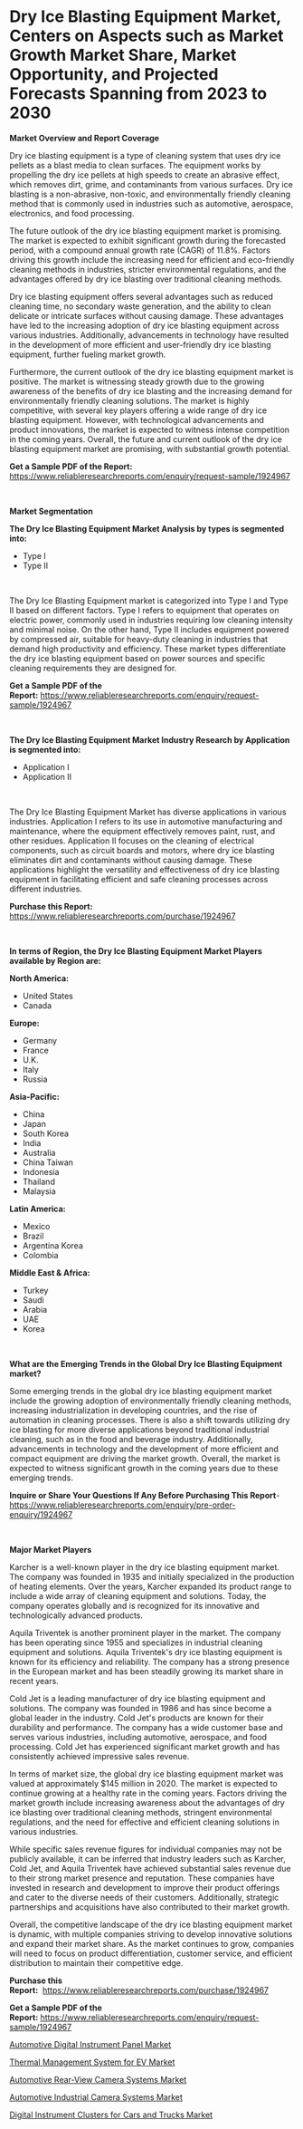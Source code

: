 <p><h1>Dry Ice Blasting Equipment Market, Centers on Aspects such as Market Growth Market Share, Market Opportunity, and Projected Forecasts Spanning from 2023 to 2030</h1></p><p><strong>Market Overview and Report Coverage</strong></p>
<p><p>Dry ice blasting equipment is a type of cleaning system that uses dry ice pellets as a blast media to clean surfaces. The equipment works by propelling the dry ice pellets at high speeds to create an abrasive effect, which removes dirt, grime, and contaminants from various surfaces. Dry ice blasting is a non-abrasive, non-toxic, and environmentally friendly cleaning method that is commonly used in industries such as automotive, aerospace, electronics, and food processing.</p><p>The future outlook of the dry ice blasting equipment market is promising. The market is expected to exhibit significant growth during the forecasted period, with a compound annual growth rate (CAGR) of 11.8%. Factors driving this growth include the increasing need for efficient and eco-friendly cleaning methods in industries, stricter environmental regulations, and the advantages offered by dry ice blasting over traditional cleaning methods.</p><p>Dry ice blasting equipment offers several advantages such as reduced cleaning time, no secondary waste generation, and the ability to clean delicate or intricate surfaces without causing damage. These advantages have led to the increasing adoption of dry ice blasting equipment across various industries. Additionally, advancements in technology have resulted in the development of more efficient and user-friendly dry ice blasting equipment, further fueling market growth.</p><p>Furthermore, the current outlook of the dry ice blasting equipment market is positive. The market is witnessing steady growth due to the growing awareness of the benefits of dry ice blasting and the increasing demand for environmentally friendly cleaning solutions. The market is highly competitive, with several key players offering a wide range of dry ice blasting equipment. However, with technological advancements and product innovations, the market is expected to witness intense competition in the coming years. Overall, the future and current outlook of the dry ice blasting equipment market are promising, with substantial growth potential.</p></p>
<p><strong>Get a Sample PDF of the Report:</strong> <a href="https://www.reliableresearchreports.com/enquiry/request-sample/1924967">https://www.reliableresearchreports.com/enquiry/request-sample/1924967</a></p>
<p>&nbsp;</p>
<p><strong>Market Segmentation</strong></p>
<p><strong>The Dry Ice Blasting Equipment Market Analysis by types is segmented into:</strong></p>
<p><ul><li>Type I</li><li>Type II</li></ul></p>
<p>&nbsp;</p>
<p><p>The Dry Ice Blasting Equipment market is categorized into Type I and Type II based on different factors. Type I refers to equipment that operates on electric power, commonly used in industries requiring low cleaning intensity and minimal noise. On the other hand, Type II includes equipment powered by compressed air, suitable for heavy-duty cleaning in industries that demand high productivity and efficiency. These market types differentiate the dry ice blasting equipment based on power sources and specific cleaning requirements they are designed for.</p></p>
<p><strong>Get a Sample PDF of the Report:</strong>&nbsp;<a href="https://www.reliableresearchreports.com/enquiry/request-sample/1924967">https://www.reliableresearchreports.com/enquiry/request-sample/1924967</a></p>
<p>&nbsp;</p>
<p><strong>The Dry Ice Blasting Equipment Market Industry Research by Application is segmented into:</strong></p>
<p><ul><li>Application I</li><li>Application II</li></ul></p>
<p>&nbsp;</p>
<p><p>The Dry Ice Blasting Equipment Market has diverse applications in various industries. Application I refers to its use in automotive manufacturing and maintenance, where the equipment effectively removes paint, rust, and other residues. Application II focuses on the cleaning of electrical components, such as circuit boards and motors, where dry ice blasting eliminates dirt and contaminants without causing damage. These applications highlight the versatility and effectiveness of dry ice blasting equipment in facilitating efficient and safe cleaning processes across different industries.</p></p>
<p><strong>Purchase this Report:</strong>&nbsp; <a href="https://www.reliableresearchreports.com/purchase/1924967">https://www.reliableresearchreports.com/purchase/1924967</a></p>
<p>&nbsp;</p>
<p><strong>In terms of Region, the Dry Ice Blasting Equipment Market Players available by Region are:</strong></p>
<p>
    <p> <strong> North America: </strong>
        <ul>
            <li>United States</li>
            <li>Canada</li>
        </ul>
        </p> 
    <p> <strong> Europe: </strong>
        <ul>
            <li>Germany</li>
            <li>France</li>
            <li>U.K.</li>
            <li>Italy</li>
            <li>Russia</li>
        </ul>
        </p> 
    <p> <strong> Asia-Pacific: </strong>
        <ul>
            <li>China</li>
            <li>Japan</li>
            <li>South Korea</li>
            <li>India</li>
            <li>Australia</li>
            <li>China Taiwan</li>
            <li>Indonesia</li>
            <li>Thailand</li>
            <li>Malaysia</li>
        </ul>
        </p> 
    <p> <strong> Latin America: </strong>
        <ul>
            <li>Mexico</li>
            <li>Brazil</li>
            <li>Argentina Korea</li>
            <li>Colombia</li>
        </ul>
        </p> 
    <p> <strong> Middle East & Africa: </strong>
        <ul>
            <li>Turkey</li>
            <li>Saudi</li>
            <li>Arabia</li>
            <li>UAE</li>
            <li>Korea</li>
        </ul>
    </p>
    </p>
<p>&nbsp;</p>
<p><strong>What are the Emerging Trends in the Global Dry Ice Blasting Equipment market?</strong></p>
<p><p>Some emerging trends in the global dry ice blasting equipment market include the growing adoption of environmentally friendly cleaning methods, increasing industrialization in developing countries, and the rise of automation in cleaning processes. There is also a shift towards utilizing dry ice blasting for more diverse applications beyond traditional industrial cleaning, such as in the food and beverage industry. Additionally, advancements in technology and the development of more efficient and compact equipment are driving the market growth. Overall, the market is expected to witness significant growth in the coming years due to these emerging trends.</p></p>
<p><strong>Inquire or Share Your Questions If Any Before Purchasing This Report</strong>- <a href="https://www.reliableresearchreports.com/enquiry/pre-order-enquiry/1924967">https://www.reliableresearchreports.com/enquiry/pre-order-enquiry/1924967</a></p>
<p>&nbsp;</p>
<p><strong>Major Market Players</strong></p>
<p><p>Karcher is a well-known player in the dry ice blasting equipment market. The company was founded in 1935 and initially specialized in the production of heating elements. Over the years, Karcher expanded its product range to include a wide array of cleaning equipment and solutions. Today, the company operates globally and is recognized for its innovative and technologically advanced products.</p><p>Aquila Triventek is another prominent player in the market. The company has been operating since 1955 and specializes in industrial cleaning equipment and solutions. Aquila Triventek's dry ice blasting equipment is known for its efficiency and reliability. The company has a strong presence in the European market and has been steadily growing its market share in recent years.</p><p>Cold Jet is a leading manufacturer of dry ice blasting equipment and solutions. The company was founded in 1986 and has since become a global leader in the industry. Cold Jet's products are known for their durability and performance. The company has a wide customer base and serves various industries, including automotive, aerospace, and food processing. Cold Jet has experienced significant market growth and has consistently achieved impressive sales revenue.</p><p>In terms of market size, the global dry ice blasting equipment market was valued at approximately $145 million in 2020. The market is expected to continue growing at a healthy rate in the coming years. Factors driving the market growth include increasing awareness about the advantages of dry ice blasting over traditional cleaning methods, stringent environmental regulations, and the need for effective and efficient cleaning solutions in various industries.</p><p>While specific sales revenue figures for individual companies may not be publicly available, it can be inferred that industry leaders such as Karcher, Cold Jet, and Aquila Triventek have achieved substantial sales revenue due to their strong market presence and reputation. These companies have invested in research and development to improve their product offerings and cater to the diverse needs of their customers. Additionally, strategic partnerships and acquisitions have also contributed to their market growth.</p><p>Overall, the competitive landscape of the dry ice blasting equipment market is dynamic, with multiple companies striving to develop innovative solutions and expand their market share. As the market continues to grow, companies will need to focus on product differentiation, customer service, and efficient distribution to maintain their competitive edge.</p></p>
<p><strong>Purchase this Report:</strong>&nbsp;&nbsp;<a href="https://www.reliableresearchreports.com/purchase/1924967">https://www.reliableresearchreports.com/purchase/1924967</a></p>
<p></p>
<p><strong>Get a Sample PDF of the Report:</strong>&nbsp;<a href="https://www.reliableresearchreports.com/enquiry/request-sample/1924967">https://www.reliableresearchreports.com/enquiry/request-sample/1924967</a></p>
<p><p><a href="https://medium.com/@waltercruz6g/automotive-digital-instrument-panel-market-size-reveals-the-best-marketing-channels-in-global-8cd4d5f3dda4">Automotive Digital Instrument Panel Market</a></p><p><a href="https://medium.com/@seanhunt765/thermal-management-system-for-ev-market-trends-forecast-and-competitive-analysis-to-2030-1258b9bbf3da">Thermal Management System for EV Market</a></p><p><a href="https://medium.com/@walterstanley64/automotive-rear-view-camera-systems-market-outlook-industry-overview-and-forecast-2023-to-2030-4684b7a2c804">Automotive Rear-View Camera Systems Market</a></p><p><a href="https://medium.com/@alanwatkins6h/automotive-industrial-camera-systems-market-research-report-its-history-and-forecast-2023-to-2030-de61f8c0991e">Automotive Industrial Camera Systems Market</a></p><p><a href="https://medium.com/@jamesday5g/decoding-digital-instrument-clusters-for-cars-and-trucks-market-metrics-market-share-trends-and-7b4fbc2a1a63">Digital Instrument Clusters for Cars and Trucks Market</a></p></p>